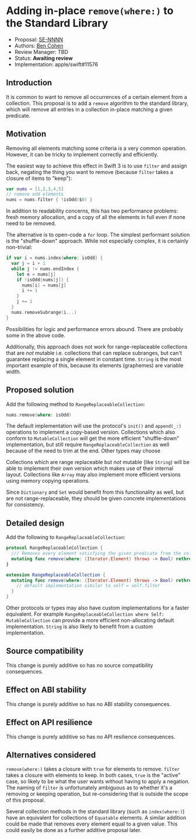 # Adding in-place `remove(where:)` to the Standard Library

* Proposal: [SE-NNNN](NNNN-filename.md)
* Authors: [Ben Cohen](https://github.com/airspeedswift)
* Review Manager: TBD
* Status: **Awaiting review**
* Implementation: apple/swift#11576

## Introduction

It is common to want to remove all occurrences of a certain element from a
collection. This proposal is to add a `remove` algorithm to the
standard library, which will remove all entries in a collection in-place
matching a given predicate.

## Motivation

Removing all elements matching some criteria is a very common operation.
However, it can be tricky to implement correctly and
efficiently.

The easiest way to achieve this effect in Swift 3 is to use `filter` and assign
back, negating the thing you want to remove (because `filter` takes a closure
of items to "keep"):

```swift
var nums = [1,2,3,4,5]
// remove odd elements
nums = nums.filter { !isOdd($0) }
```

In addition to readability concerns, this has two performance problems: fresh
memory allocation, and a copy of all the elements in full even if none need to
be removed.

The alternative is to open-code a `for` loop. The simplest performant solution
is the "shuffle-down" approach. While not especially complex, it is certainly
non-trivial:

```swift
if var i = nums.index(where: isOdd) {
  var j = i + 1
  while j != nums.endIndex {
    let e = nums[j]
    if !isOdd(nums[j]) {
      nums[i] = nums[j]
      i += 1
    }
    j += 1
  }
  nums.removeSubrange(i...)
}
```

Possibilities for logic and performance errors abound. There are probably some
in the above code.

Additionally, this approach does not work for range-replaceable collections
that are _not_ mutable i.e. collections that can replace subranges, but can't
guarantee replacing a single element in constant time. `String` is the most
important example of this, because its elements (graphemes) are variable width.

## Proposed solution

Add the following method to `RangeReplaceableCollection`:

```swift
nums.remove(where: isOdd)
```

The default implementation will use the protocol's `init()` and `append(_:)`
operations to implement a copy-based version. Collections which also conform to
`MutableCollection` will get the more efficient "shuffle-down" implementation,
but still require `RangeReplaceableCollection` as well because of the need to
trim at the end. Other types may choose

Collections which are range replaceable but _not_ mutable (like `String`) will
be able to implement their own version which makes use of their internal
layout. Collections like `Array` may also implement more efficient versions
using memory copying operations.

Since `Dictionary` and `Set` would benefit from this functionality as well, but
are not range-replaceable, they should be given concrete implementations for
consistency.

## Detailed design

Add the following to `RangeReplaceableCollection`:

```swift
protocol RangeReplaceableCollection {
  /// Removes every element satisfying the given predicate from the collection.
  mutating func remove(where: (Iterator.Element) throws -> Bool) rethrows
}

extension RangeReplaceableCollection {
  mutating func remove(where: (Iterator.Element) throws -> Bool) rethrows {
    // default implementation similar to self = self.filter
  }
}
```

Other protocols or types may also have custom implementations for a faster
equivalent. For example `RangeReplaceableCollection where Self:
MutableCollection` can provide a more efficient non-allocating default
implementation. `String` is also likely to benefit from a custom implementation.

## Source compatibility

This change is purely additive so has no source compatibility consequences.

## Effect on ABI stability

This change is purely additive so has no ABI stability consequences.

## Effect on API resilience

This change is purely additive so has no API resilience consequences.

## Alternatives considered

`remove(where:)` takes a closure with `true` for elements to remove.
`filter` takes a closure with elements to keep. In both cases, `true` is the
"active" case, so likely to be what the user wants without having to apply a
negation. The naming of `filter` is unfortunately ambiguous as to whether it's
a removing or keeping operation, but re-considering that is outside the scope
of this proposal.

Several collection methods in the standard library (such as `index(where:)`)
have an equivalent for collections of `Equatable` elements. A similar addition
could be made that removes every element equal to a given value. This could
easily be done as a further additive proposal later.

